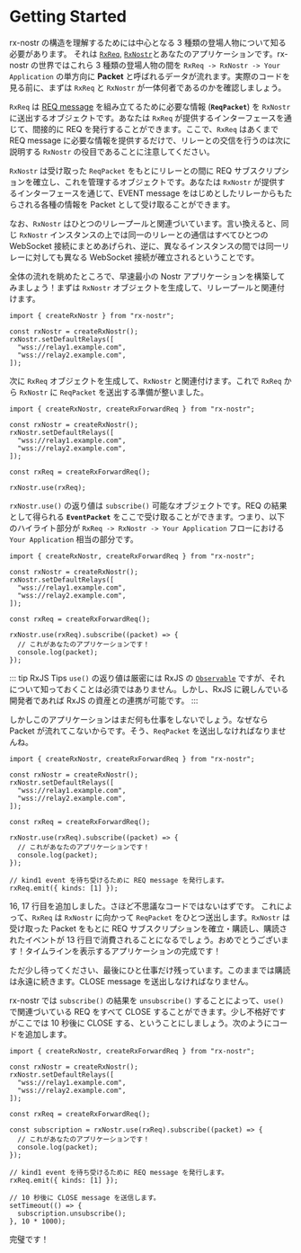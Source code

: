 # Getting Started

rx-nostr の構造を理解するためには中心となる 3 種類の登場人物について知る必要があります。 それは [`RxReq`](/api/rx-req.md), [`RxNostr`](/api/rx-nostr.md)とあなたのアプリケーションです。rx-nostr の世界ではこれら 3 種類の登場人物の間を `RxReq -> RxNostr -> Your Application` の単方向に **Packet** と呼ばれるデータが流れます。実際のコードを見る前に、まずは `RxReq` と `RxNostr` が一体何者であるのかを確認しましょう。

`RxReq` は [REQ message](https://github.com/nostr-protocol/nips/blob/master/01.md#from-client-to-relay-sending-events-and-creating-subscriptions) を組み立てるために必要な情報 (**`ReqPacket`**) を `RxNostr` に送出するオブジェクトです。あなたは `RxReq` が提供するインターフェースを通じて、間接的に REQ を発行することができます。ここで、`RxReq` はあくまで REQ message に必要な情報を提供するだけで、リレーとの交信を行うのは次に説明する `RxNostr` の役目であることに注意してください。

`RxNostr` は受け取った `ReqPacket` をもとにリレーとの間に REQ サブスクリプションを確立し、これを管理するオブジェクトです。あなたは `RxNostr` が提供するインターフェースを通じて、EVENT message をはじめとしたリレーからもたらされる各種の情報を Packet として受け取ることができます。

なお、`RxNostr` はひとつのリレープールと関連づいています。言い換えると、同じ `RxNostr` インスタンスの上では同一のリレーとの通信はすべてひとつの WebSocket 接続にまとめあげられ、逆に、異なるインスタンスの間では同一リレーに対しても異なる WebSocket 接続が確立されるということです。

全体の流れを眺めたところで、早速最小の Nostr アプリケーションを構築してみましょう！まずは `RxNostr` オブジェクトを生成して、リレープールと関連付けます。

```ts:line-numbers
import { createRxNostr } from "rx-nostr";

const rxNostr = createRxNostr();
rxNostr.setDefaultRelays([
  "wss://relay1.example.com",
  "wss://relay2.example.com",
]);
```

次に `RxReq` オブジェクトを生成して、`RxNostr` と関連付けます。これで `RxReq` から `RxNostr` に `ReqPacket` を送出する準備が整いました。

```ts:line-numbers{9-11}
import { createRxNostr, createRxForwardReq } from "rx-nostr";

const rxNostr = createRxNostr();
rxNostr.setDefaultRelays([
  "wss://relay1.example.com",
  "wss://relay2.example.com",
]);

const rxReq = createRxForwardReq();

rxNostr.use(rxReq);
```

`rxNostr.use()` の返り値は `subscribe()` 可能なオブジェクトです。REQ の結果として得られる **`EventPacket`** をここで受け取ることができます。つまり、以下のハイライト部分が `RxReq -> RxNostr -> Your Application` フローにおける `Your Application` 相当の部分です。

```ts:line-numbers{12-13}
import { createRxNostr, createRxForwardReq } from "rx-nostr";

const rxNostr = createRxNostr();
rxNostr.setDefaultRelays([
  "wss://relay1.example.com",
  "wss://relay2.example.com",
]);

const rxReq = createRxForwardReq();

rxNostr.use(rxReq).subscribe((packet) => {
  // これがあなたのアプリケーションです！
  console.log(packet);
});
```

::: tip RxJS Tips
`use()` の返り値は厳密には RxJS の [`Observable`](https://rxjs.dev/guide/observable) ですが、それについて知っておくことは必須ではありません。しかし、RxJS に親しんでいる開発者であれば RxJS の資産との連携が可能です。
:::

しかしこのアプリケーションはまだ何も仕事をしないでしょう。なぜなら Packet が流れてこないからです。そう、`ReqPacket` を送出しなければなりませんね。

```ts:line-numbers{16-17}
import { createRxNostr, createRxForwardReq } from "rx-nostr";

const rxNostr = createRxNostr();
rxNostr.setDefaultRelays([
  "wss://relay1.example.com",
  "wss://relay2.example.com",
]);

const rxReq = createRxForwardReq();

rxNostr.use(rxReq).subscribe((packet) => {
  // これがあなたのアプリケーションです！
  console.log(packet);
});

// kind1 event を待ち受けるために REQ message を発行します。
rxReq.emit({ kinds: [1] });
```

16, 17 行目を追加しました。さほど不思議なコードではないはずです。
これによって、`RxReq` は `RxNostr` に向かって `ReqPacket` をひとつ送出します。`RxNostr` は受け取った Packet をもとに REQ サブスクリプションを確立・購読し、購読されたイベントが 13 行目で消費されることになるでしょう。おめでとうございます！タイムラインを表示するアプリケーションの完成です！

ただ少し待ってください、最後にひと仕事だけ残っています。このままでは購読は永遠に続きます。CLOSE message を送出しなければなりません。

rx-nostr では `subscribe()` の結果を `unsubscribe()` することによって、`use()` で関連づいている REQ をすべて CLOSE することができます。少し不格好ですがここでは 10 秒後に CLOSE する、ということにしましょう。次のようにコードを追加します。

```js:line-numbers{11,19-22}
import { createRxNostr, createRxForwardReq } from "rx-nostr";

const rxNostr = createRxNostr();
rxNostr.setDefaultRelays([
  "wss://relay1.example.com",
  "wss://relay2.example.com",
]);

const rxReq = createRxForwardReq();

const subscription = rxNostr.use(rxReq).subscribe((packet) => {
  // これがあなたのアプリケーションです！
  console.log(packet);
});

// kind1 event を待ち受けるために REQ message を発行します。
rxReq.emit({ kinds: [1] });

// 10 秒後に CLOSE message を送信します。
setTimeout(() => {
  subscription.unsubscribe();
}, 10 * 1000);
```

完璧です！
